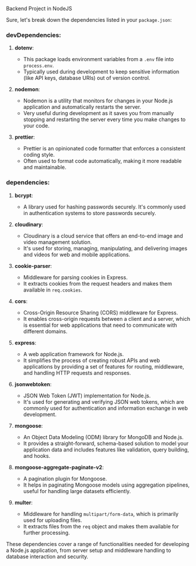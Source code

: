 Backend Project in NodeJS

Sure, let's break down the dependencies listed in your `package.json`:

### devDependencies:

1. **dotenv**:

   - This package loads environment variables from a `.env` file into `process.env`.
   - Typically used during development to keep sensitive information (like API keys, database URIs) out of version control.

2. **nodemon**:

   - Nodemon is a utility that monitors for changes in your Node.js application and automatically restarts the server.
   - Very useful during development as it saves you from manually stopping and restarting the server every time you make changes to your code.

3. **prettier**:
   - Prettier is an opinionated code formatter that enforces a consistent coding style.
   - Often used to format code automatically, making it more readable and maintainable.

### dependencies:

1. **bcrypt**:

   - A library used for hashing passwords securely. It's commonly used in authentication systems to store passwords securely.

2. **cloudinary**:

   - Cloudinary is a cloud service that offers an end-to-end image and video management solution.
   - It's used for storing, managing, manipulating, and delivering images and videos for web and mobile applications.

3. **cookie-parser**:

   - Middleware for parsing cookies in Express.
   - It extracts cookies from the request headers and makes them available in `req.cookies`.

4. **cors**:

   - Cross-Origin Resource Sharing (CORS) middleware for Express.
   - It enables cross-origin requests between a client and a server, which is essential for web applications that need to communicate with different domains.

5. **express**:

   - A web application framework for Node.js.
   - It simplifies the process of creating robust APIs and web applications by providing a set of features for routing, middleware, and handling HTTP requests and responses.

6. **jsonwebtoken**:

   - JSON Web Token (JWT) implementation for Node.js.
   - It's used for generating and verifying JSON web tokens, which are commonly used for authentication and information exchange in web development.

7. **mongoose**:

   - An Object Data Modeling (ODM) library for MongoDB and Node.js.
   - It provides a straight-forward, schema-based solution to model your application data and includes features like validation, query building, and hooks.

8. **mongoose-aggregate-paginate-v2**:

   - A pagination plugin for Mongoose.
   - It helps in paginating Mongoose models using aggregation pipelines, useful for handling large datasets efficiently.

9. **multer**:
   - Middleware for handling `multipart/form-data`, which is primarily used for uploading files.
   - It extracts files from the `req` object and makes them available for further processing.

These dependencies cover a range of functionalities needed for developing a Node.js application, from server setup and middleware handling to database interaction and security.
